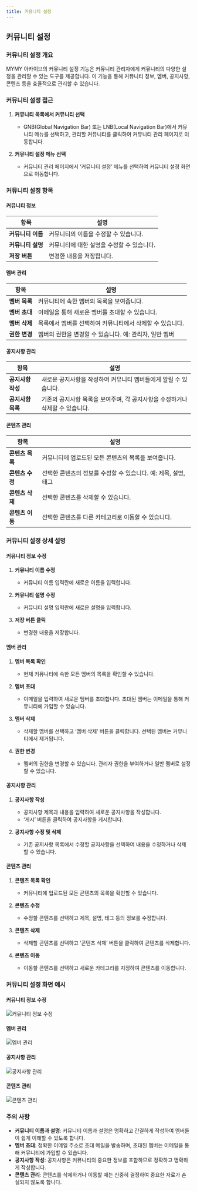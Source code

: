 ```yaml
---
title: 커뮤니티 설정
---
```

## 커뮤니티 설정

### 커뮤니티 설정 개요

MYMY 아카이브의 커뮤니티 설정 기능은 커뮤니티 관리자에게 커뮤니티의 다양한 설정을 관리할 수 있는 도구를 제공합니다. 이 기능을 통해 커뮤니티 정보, 멤버, 공지사항, 콘텐츠 등을 효율적으로 관리할 수 있습니다.

### 커뮤니티 설정 접근

1. **커뮤니티 목록에서 커뮤니티 선택**
   - GNB(Global Navigation Bar) 또는 LNB(Local Navigation Bar)에서 커뮤니티 메뉴를 선택하고, 관리할 커뮤니티를 클릭하여 커뮤니티 관리 페이지로 이동합니다.

2. **커뮤니티 설정 메뉴 선택**
   - 커뮤니티 관리 페이지에서 ‘커뮤니티 설정’ 메뉴를 선택하여 커뮤니티 설정 화면으로 이동합니다.

### 커뮤니티 설정 항목

#### 커뮤니티 정보

| 항목                | 설명                                                                          |
|-------------------|-----------------------------------------------------------------------------|
| **커뮤니티 이름**     | 커뮤니티의 이름을 수정할 수 있습니다.                                                              |
| **커뮤니티 설명**     | 커뮤니티에 대한 설명을 수정할 수 있습니다.                                                           |
| **저장 버튼**       | 변경한 내용을 저장합니다.                                                                      |

#### 멤버 관리

| 항목              | 설명                                                                          |
|-----------------|-----------------------------------------------------------------------------|
| **멤버 목록**       | 커뮤니티에 속한 멤버의 목록을 보여줍니다.                                                      |
| **멤버 초대**       | 이메일을 통해 새로운 멤버를 초대할 수 있습니다.                                                  |
| **멤버 삭제**       | 목록에서 멤버를 선택하여 커뮤니티에서 삭제할 수 있습니다.                                            |
| **권한 변경**       | 멤버의 권한을 변경할 수 있습니다. 예: 관리자, 일반 멤버                                                  |

#### 공지사항 관리

| 항목             | 설명                                                                          |
|----------------|-----------------------------------------------------------------------------|
| **공지사항 작성**   | 새로운 공지사항을 작성하여 커뮤니티 멤버들에게 알릴 수 있습니다.                                             |
| **공지사항 목록**   | 기존의 공지사항 목록을 보여주며, 각 공지사항을 수정하거나 삭제할 수 있습니다.                                 |

#### 콘텐츠 관리

| 항목             | 설명                                                                          |
|----------------|-----------------------------------------------------------------------------|
| **콘텐츠 목록**    | 커뮤니티에 업로드된 모든 콘텐츠의 목록을 보여줍니다.                                            |
| **콘텐츠 수정**    | 선택한 콘텐츠의 정보를 수정할 수 있습니다. 예: 제목, 설명, 태그                                          |
| **콘텐츠 삭제**    | 선택한 콘텐츠를 삭제할 수 있습니다.                                                          |
| **콘텐츠 이동**    | 선택한 콘텐츠를 다른 카테고리로 이동할 수 있습니다.                                                |

### 커뮤니티 설정 상세 설명

#### 커뮤니티 정보 수정

1. **커뮤니티 이름 수정**
   - 커뮤니티 이름 입력란에 새로운 이름을 입력합니다.

2. **커뮤니티 설명 수정**
   - 커뮤니티 설명 입력란에 새로운 설명을 입력합니다.

3. **저장 버튼 클릭**
   - 변경한 내용을 저장합니다.

#### 멤버 관리

1. **멤버 목록 확인**
   - 현재 커뮤니티에 속한 모든 멤버의 목록을 확인할 수 있습니다.

2. **멤버 초대**
   - 이메일을 입력하여 새로운 멤버를 초대합니다. 초대된 멤버는 이메일을 통해 커뮤니티에 가입할 수 있습니다.

3. **멤버 삭제**
   - 삭제할 멤버를 선택하고 ‘멤버 삭제’ 버튼을 클릭합니다. 선택된 멤버는 커뮤니티에서 제거됩니다.

4. **권한 변경**
   - 멤버의 권한을 변경할 수 있습니다. 관리자 권한을 부여하거나 일반 멤버로 설정할 수 있습니다.

#### 공지사항 관리

1. **공지사항 작성**
   - 공지사항 제목과 내용을 입력하여 새로운 공지사항을 작성합니다.
   - ‘게시’ 버튼을 클릭하여 공지사항을 게시합니다.

2. **공지사항 수정 및 삭제**
   - 기존 공지사항 목록에서 수정할 공지사항을 선택하여 내용을 수정하거나 삭제할 수 있습니다.

#### 콘텐츠 관리

1. **콘텐츠 목록 확인**
   - 커뮤니티에 업로드된 모든 콘텐츠의 목록을 확인할 수 있습니다.

2. **콘텐츠 수정**
   - 수정할 콘텐츠를 선택하고 제목, 설명, 태그 등의 정보를 수정합니다.

3. **콘텐츠 삭제**
   - 삭제할 콘텐츠를 선택하고 ‘콘텐츠 삭제’ 버튼을 클릭하여 콘텐츠를 삭제합니다.

4. **콘텐츠 이동**
   - 이동할 콘텐츠를 선택하고 새로운 카테고리를 지정하여 콘텐츠를 이동합니다.

### 커뮤니티 설정 화면 예시

#### 커뮤니티 정보 수정

![커뮤니티 정보 수정](path/to/community_info_edit_image.png)

#### 멤버 관리

![멤버 관리](path/to/member_management_image.png)

#### 공지사항 관리

![공지사항 관리](path/to/announcement_management_image.png)

#### 콘텐츠 관리

![콘텐츠 관리](path/to/content_management_image.png)

### 주의 사항

- **커뮤니티 이름과 설명**: 커뮤니티 이름과 설명은 명확하고 간결하게 작성하여 멤버들이 쉽게 이해할 수 있도록 합니다.
- **멤버 초대**: 정확한 이메일 주소로 초대 메일을 발송하며, 초대된 멤버는 이메일을 통해 커뮤니티에 가입할 수 있습니다.
- **공지사항 작성**: 공지사항은 커뮤니티의 중요한 정보를 포함하므로 정확하고 명확하게 작성합니다.
- **콘텐츠 관리**: 콘텐츠를 삭제하거나 이동할 때는 신중히 결정하여 중요한 자료가 손실되지 않도록 합니다.
